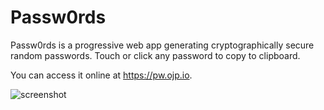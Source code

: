 # Passw0rds

Passw0rds is a progressive web app generating cryptographically secure random passwords. Touch or click any password to copy to clipboard.

You can access it online at https://pw.ojp.io.

![screenshot](https://pw.ojp.io/images/screenshot.png)
